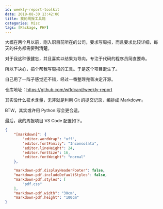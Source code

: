 ```yaml
---
id: weekly-report-toolkit
date: 2018-08-30 13:42:06
title: 我的周报工具箱
categories: Misc
tags: [Package, PHP]
---
```


大概在两个月以前，刚入职目前所在的公司，要求写周报，而且要求比较详细，每天的任务都需要列清楚。

对于我这种很健忘，并且喜欢以结果为导向，专注于代码的程序员简直要命。

所以下决心，搞个帮我写周报的工具。于是这个项目诞生了。

自己用了一阵子感觉还不错，经过一番整理完善决定开源。

仓库地址：<https://github.com/wi1dcard/weekly-report>

其实没什么技术含量，无非就是利用 Git 的提交记录，编排成 Markdown。

BTW，其实或许用 Python 写会更合适。

最后，我的周报项目 VS Code 配置如下。

```json
{
    "[markdown]": {
        "editor.wordWrap": "off",
        "editor.fontFamily": "Inconsolata",
        "editor.lineHeight": 24,
        "editor.fontSize": 16,
        "editor.fontWeight": "normal"
    },

    "markdown-pdf.displayHeaderFooter": false,
    "markdown-pdf.includeDefaultStyles": false,
    "markdown-pdf.styles": [
        "pdf.css"
    ],
    "markdown-pdf.width": "30cm",
    "markdown-pdf.height": "100cm"
}
```

